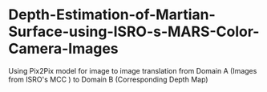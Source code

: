 # Depth-Estimation-of-Martian-Surface-using-ISRO-s-MARS-Color-Camera-Images
Using Pix2Pix model for image to image translation from Domain A (Images from ISRO's MCC ) to Domain B (Corresponding Depth Map)
